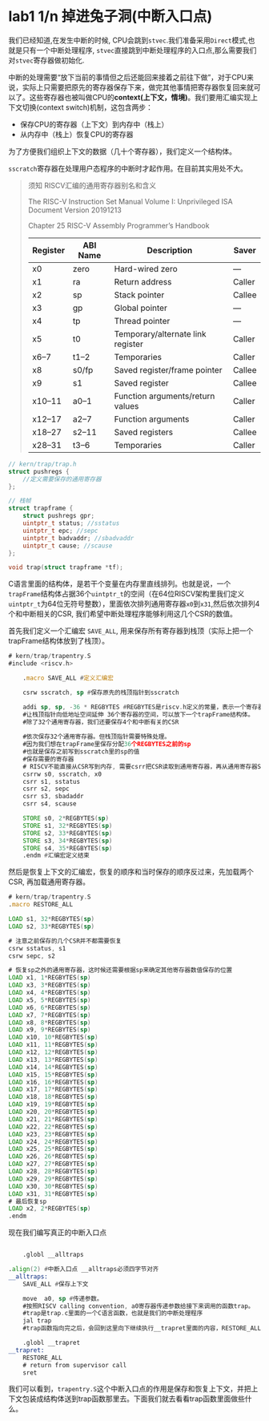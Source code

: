 # lab1 1/n 掉进兔子洞(中断入口点)

我们已经知道,在发生中断的时候, CPU会跳到`stvec`.我们准备采用`Direct`模式,也就是只有一个中断处理程序, `stvec`直接跳到中断处理程序的入口点,那么需要我们对`stvec`寄存器做初始化.

中断的处理需要“放下当前的事情但之后还能回来接着之前往下做”，对于CPU来说，实际上只需要把原先的寄存器保存下来，做完其他事情把寄存器恢复回来就可以了。这些寄存器也被叫做CPU的**context(上下文，情境)**。我们要用汇编实现上下文切换(context switch)机制，这包含两步：

- 保存CPU的寄存器（上下文）到内存中（栈上）
- 从内存中（栈上）恢复CPU的寄存器

为了方便我们组织上下文的数据（几十个寄存器），我们定义一个结构体。

`sscratch`寄存器在处理用户态程序的中断时才起作用。在目前其实用处不大。



> 须知  RISCV汇编的通用寄存器别名和含义
>
> The RISC-V Instruction Set Manual Volume I: Unprivileged ISA
> Document Version 20191213
>
> Chapter 25 RISC-V Assembly Programmer’s Handbook
>
> | Register | ABI Name | Description                       | Saver  |
> | -------- | -------- | --------------------------------- | ------ |
> | x0       | zero     | Hard-wired zero                   | —      |
> | x1       | ra       | Return address                    | Caller |
> | x2       | sp       | Stack pointer                     | Callee |
> | x3       | gp       | Global pointer                    | —      |
> | x4       | tp       | Thread pointer                    | —      |
> | x5       | t0       | Temporary/alternate link register | Caller |
> | x6–7     | t1–2     | Temporaries                       | Caller |
> | x8       | s0/fp    | Saved register/frame pointer      | Callee |
> | x9       | s1       | Saved register                    | Callee |
> | x10–11   | a0–1     | Function arguments/return values  | Caller |
> | x12–17   | a2–7     | Function arguments                | Caller |
> | x18–27   | s2–11    | Saved registers                   | Callee |
> | x28–31   | t3–6     | Temporaries                       | Caller |



```c
// kern/trap/trap.h
struct pushregs {
    //定义需要保存的通用寄存器
};

// 栈帧
struct trapframe {
    struct pushregs gpr;
    uintptr_t status; //sstatus
    uintptr_t epc; //sepc
    uintptr_t badvaddr; //sbadvaddr
    uintptr_t cause; //scause
};

void trap(struct trapframe *tf);
```

C语言里面的结构体，是若干个变量在内存里直线排列。也就是说，一个`trapFrame`结构体占据36个`uintptr_t`的空间（在64位RISCV架构里我们定义`uintptr_t`为64位无符号整数），里面依次排列通用寄存器`x0`到`x31`,然后依次排列4个和中断相关的CSR, 我们希望中断处理程序能够利用这几个CSR的数值。

首先我们定义一个汇编宏 `SAVE_ALL`, 用来保存所有寄存器到栈顶（实际上把一个trapFrame结构体放到了栈顶）。

```asm
# kern/trap/trapentry.S
#include <riscv.h>

    .macro SAVE_ALL #定义汇编宏

    csrw sscratch, sp #保存原先的栈顶指针到sscratch

    addi sp, sp, -36 * REGBYTES #REGBYTES是riscv.h定义的常量，表示一个寄存器占据几个字节
    #让栈顶指针向低地址空间延伸 36个寄存器的空间，可以放下一个trapFrame结构体。
    #除了32个通用寄存器，我们还要保存4个和中断有关的CSR
    
    #依次保存32个通用寄存器。但栈顶指针需要特殊处理。
    #因为我们想在trapFrame里保存分配36个REGBYTES之前的sp
    #也就是保存之前写到sscratch里的sp的值
    #保存需要的寄存器
	# RISCV不能直接从CSR写到内存, 需要csrr把CSR读取到通用寄存器，再从通用寄存器STORE到内存
    csrrw s0, sscratch, x0
    csrr s1, sstatus
    csrr s2, sepc
    csrr s3, sbadaddr
    csrr s4, scause

    STORE s0, 2*REGBYTES(sp)
    STORE s1, 32*REGBYTES(sp)
    STORE s2, 33*REGBYTES(sp)
    STORE s3, 34*REGBYTES(sp)
    STORE s4, 35*REGBYTES(sp)
    .endm #汇编宏定义结束

```

然后是恢复上下文的汇编宏，恢复的顺序和当时保存的顺序反过来，先加载两个CSR, 再加载通用寄存器。

```asm
# kern/trap/trapentry.S
.macro RESTORE_ALL

LOAD s1, 32*REGBYTES(sp)
LOAD s2, 33*REGBYTES(sp)

# 注意之前保存的几个CSR并不都需要恢复
csrw sstatus, s1
csrw sepc, s2

# 恢复sp之外的通用寄存器，这时候还需要根据sp来确定其他寄存器数值保存的位置
LOAD x1, 1*REGBYTES(sp)
LOAD x3, 3*REGBYTES(sp)
LOAD x4, 4*REGBYTES(sp)
LOAD x5, 5*REGBYTES(sp)
LOAD x6, 6*REGBYTES(sp)
LOAD x7, 7*REGBYTES(sp)
LOAD x8, 8*REGBYTES(sp)
LOAD x9, 9*REGBYTES(sp)
LOAD x10, 10*REGBYTES(sp)
LOAD x11, 11*REGBYTES(sp)
LOAD x12, 12*REGBYTES(sp)
LOAD x13, 13*REGBYTES(sp)
LOAD x14, 14*REGBYTES(sp)
LOAD x15, 15*REGBYTES(sp)
LOAD x16, 16*REGBYTES(sp)
LOAD x17, 17*REGBYTES(sp)
LOAD x18, 18*REGBYTES(sp)
LOAD x19, 19*REGBYTES(sp)
LOAD x20, 20*REGBYTES(sp)
LOAD x21, 21*REGBYTES(sp)
LOAD x22, 22*REGBYTES(sp)
LOAD x23, 23*REGBYTES(sp)
LOAD x24, 24*REGBYTES(sp)
LOAD x25, 25*REGBYTES(sp)
LOAD x26, 26*REGBYTES(sp)
LOAD x27, 27*REGBYTES(sp)
LOAD x28, 28*REGBYTES(sp)
LOAD x29, 29*REGBYTES(sp)
LOAD x30, 30*REGBYTES(sp)
LOAD x31, 31*REGBYTES(sp)
# 最后恢复sp
LOAD x2, 2*REGBYTES(sp)
.endm
```
现在我们编写真正的中断入口点

```asm

    .globl __alltraps

.align(2) #中断入口点 __alltraps必须四字节对齐
__alltraps:
    SAVE_ALL #保存上下文

    move  a0, sp #传递参数。
    #按照RISCV calling convention, a0寄存器传递参数给接下来调用的函数trap。
    #trap是trap.c里面的一个C语言函数，也就是我们的中断处理程序
    jal trap 
    #trap函数指向完之后，会回到这里向下继续执行__trapret里面的内容，RESTORE_ALL,sret

    .globl __trapret
__trapret:
    RESTORE_ALL
    # return from supervisor call
    sret
```

我们可以看到，`trapentry.S`这个中断入口点的作用是保存和恢复上下文，并把上下文包装成结构体送到trap函数那里去。下面我们就去看看trap函数里面做些什么。